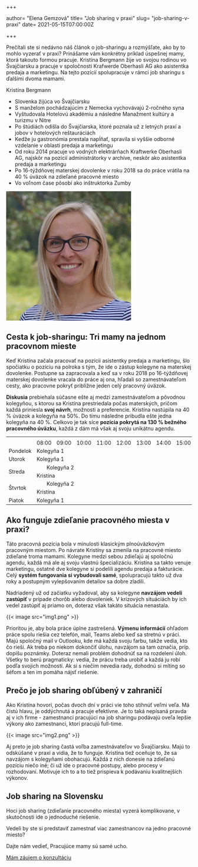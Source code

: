 +++

author= "Elena Gemzová"
title= "Job sharing v praxi"
slug= "job-sharing-v-praxi"
date= 2021-05-15T07:00:00Z

+++

Prečítali ste si nedávno náš článok o job-sharingu a rozmýšľate, ako by to mohlo vyzerať v praxi? Prinášame vám
konkrétny príklad úspešnej mamy, ktorá takouto formou pracuje. Kristína Bergmann žije vo svojou rodinou vo Švajčiarsku a
pracuje v spoločnosti Krafwerde Oberhasli AG ako asistentka predaja a marketingu. Na tejto pozícií spolupracuje v rámci
job sharingu s ďalšími dvoma mamami.
<!--more-->

<div class="container border border-3 rounded-3 border-primary rounded py-4 px-4 medailon">
<div class="row">
<div class="col-9">
<p class="h4">
Kristína Bergmann
</p>
<ul>
<li>Slovenka žijúca vo Švajčiarsku
<li>S manželom pochádzajúcim z Nemecka vychovávajú 2-ročného syna
<li>Vyštudovala Hotelovú akadémiu a následne Manažment kultúry a turizmu v Nitre
<li>Po štúdiách odišla do Švajčiarska, ktoré poznala už z letných praxí a jobov v hotelových reštauráciách
<li>Kedže ju gastronómia prestala napĺňať, spravila si vyššie odborné vzdelanie v oblasti predaja a marketingu
<li>Od roku 2014 pracuje vo vodných elektrárňach Kraftwerke Oberhasli AG, najskôr na pozícií administrátorky v archíve, neskôr ako asistentka predaja a marketingu
<li>Po 16-týždňovej materskej dovolenke v roku 2018 sa do práce vrátila na 40 % úväzok na zdieľané pracovné miesto
<li>Vo voľnom čase pôsobí ako inštruktorka Zumby
</ul>
</div>
<div class="col-3"><img src="face.png" class="img-fluid rounded-circle">
</div>
</div>
</div>

## Cesta k job-sharingu: Tri mamy na jednom pracovnom mieste

Keď Kristína začala pracovať na pozícii asistentky predaja a marketingu, šlo spočiatku o pozíciu na polroka s tým, že
ide o zástup kolegyne na materskej dovolenke. Postupne sa zapracovala a keď sa v roku 2018 po 16-týždňovej materskej
dovolenke vracala do práce aj ona, hľadali so zamestnávateľom cesty, ako pracovne pokryť približne jeden celý pracovný
úväzok.

**Diskusia** prebiehala súčasne ešte aj medzi zamestnávateľom a pôvodnou kolegyňou, s ktorou sa Kristína prestriedala počas
materských, pričom každá priniesla **svoj návrh**, možnosti a preferencie. Kristína nastúpila na 40 % úväzok a kolegyňa na
50%. Do tímu následne pribudla ešte jedna kolegyňa na 40 %. Celkovo je tak síce **pozícia pokrytá na 130 % bežného
pracovného úväzku**, každá z dám má však aj svoju unikátnu agendu.

<table class="table table-light table-bordered table-sm align-middle my-5">
<tr class="table-light">
<td rowspan="2"/><td/><td/><td/><td/><td/><td/><td/><td/><td/><td/><td/>
<td/><td/><td/><td/><td/><td/><td/><td/><td/>
</tr>
<tr class="table-light  text-primary">
<td class="text-center" colspan="2">08:00</td>
<td class="text-center" colspan="2">09:00</td>
<td class="text-center" colspan="2">10:00</td>
<td class="text-center" colspan="2">11:00</td>
<td class="text-center" colspan="2">12:00</td>
<td class="text-center" colspan="2">13:00</td>
<td class="text-center" colspan="2">14:00</td>
<td class="text-center" colspan="2">15:00</td>
<td class="text-center" colspan="2">16:00</td>
<td colspan="2" class="text-center">17:00</td>
</tr>
<tr>
<td class="text-primary">Pondelok</td><td colspan="19" class="table-primary">Kolegyňa 1</td><td></td>
</tr>
<tr>
<td class="text-primary">Utorok</td><td colspan="19" class="table-primary">Kolegyňa 1</td><td></td>
</tr>
<tr>
<td class="text-primary" rowspan="2">Streda</td><td></td><td colspan="18" class="table-success">Kolegyňa 2</td><td></td>
</tr>
<tr>
<td colspan="18" class="table-warning">Kristína</td><td colspan="2"></td>
</tr>
<tr>
<td class="text-primary" rowspan="2">Štvrtok</td><td></td><td colspan="18" class="table-success">Kolegyňa 2</td><td></td>
</tr>
<tr>
<td colspan="18" class="table-warning">Kristína</td><td colspan="2"></td>
</tr>
<tr>
<td class="text-primary">Piatok</td><td colspan="8" class="table-primary">Kolegyňa 1</td><td colspan="12"></td>
</tr>
</table>

## Ako funguje zdieľanie pracovného miesta v praxi?

Táto pracovná pozícia bola v minulosti klasickým plnoúväzkovým pracovným miestom. Po návrate Kristíny sa zmenila na
pracovné miesto zdieľané troma mamami. Kolegyne medzi sebou zdieľajú aj spoločnú agendu, každá má ale aj svoju vlastnú
špecializáciu. Kristína sa takto venuje marketingu, ostatné dve kolegyne si podelili agendu predaja a fakturácie. Celý
**systém fungovania si vybudovali samé**, spolupracujú takto už dva roky a postupným vylepšovaním detailov sa dobre zladili.

Nadriadený už od začiatku vyžadoval, aby sa kolegyne **navzájom vedeli zastúpiť** v prípade chorôb alebo dovoleniek. V
krízových situáciách by ich vedel zastúpiť aj priamo on, doteraz však takáto situácia nenastala.

{{< image src="img1.png" >}}

Prioritou je, aby bola práce úplne zastrešená. **Výmenu informácií** ohľadom práce spolu riešia cez telefón, mail, Teams
alebo keď sa stretnú v práci. Majú spoločný mail v Outlooku, kde má každá svoju farbu, takže vedia, kto čo rieši. Ak
treba po niekom dokončiť úlohu, navzájom sa tam označia, príp. dopíšu poznámky. Doteraz nemali problém dohodnúť sa na
rozdelení úloh. Všetky to berú pragmaticky: vedia, že prácu treba urobiť a každá ju robí podľa svojich možností. Ak si s
niečím nevedia rady, dohodnú si míting so šéfom a ten im pomáha nájsť riešenie.

## Prečo je job sharing obľúbený v zahraničí

Ako Kristína hovorí, počas dvoch dní v práci vie toho stihnúť veľmi veľa. Má čistú hlavu, je oddýchnutá a pracuje
efektívne. Je to taká nepísaná pravda aj v ich firme - zamestnanci pracujúci na job sharingu podávajú oveľa lepšie
výkony ako zamestnanci, ktorí pracujú full-time.

{{< image src="img2.png" >}}

Aj preto je job sharing častá voľba zamestnávateľov vo Švajčiarsku. Majú to odskúšané v praxi a vidia, že to funguje.
Kristína tiež oceňuje to, že sa navzájom s kolegyňami obohacujú. Každá z nich donesie na zdieľanú pozíciu niečo iné; či
už ide o pracovné postupy, alebo procesy v rozhodovaní. Motivuje ich to a to tiež prispieva k podávaniu kvalitnejších
výkonov.

## Job sharing na Slovensku

Hoci job sharing (zdieľanie pracovného miesta) vyzerá komplikovane, v skutočnosti ide o jednoduché riešenie.

Vedeli by ste si predstaviť zamestnať viac zamestnancov na jedno pracovné miesto?

Dajte nám vedieť, Pracujúce mamy sú samé ucho.

<div class="pt-5">
<a href="mailto:info&#64;pracujucemamy.sk" class="btn btn-warning btn-lg rounded-pill">Mám záujem o konzultáciu</a>
</div>
